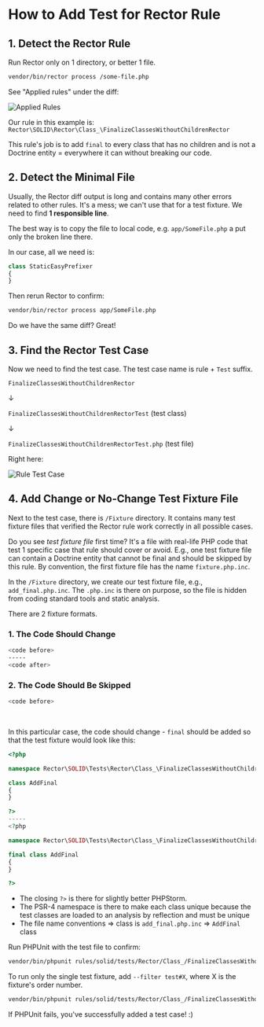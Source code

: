 # How to Add Test for Rector Rule

## 1. Detect the Rector Rule

Run Rector only on 1 directory, or better 1 file.

```bash
vendor/bin/rector process /some-file.php
```

See "Applied rules" under the diff:

![Applied Rules](/docs/images/docs_applied_rules.png)

Our rule in this example is: `Rector\SOLID\Rector\Class_\FinalizeClassesWithoutChildrenRector`

This rule's job is to add `final` to every class that has no children and is not a Doctrine entity = everywhere it can without breaking our code.

## 2. Detect the Minimal File

Usually, the Rector diff output is long and contains many other errors related to other rules. It's a mess; we can't use that for a test fixture. We need to find **1 responsible line**.

The best way is to copy the file to local code, e.g. `app/SomeFile.php` a put only the broken line there.

In our case, all we need is:

```php
class StaticEasyPrefixer
{
}
```

Then rerun Rector to confirm:

```bash
vendor/bin/rector process app/SomeFile.php
```

Do we have the same diff? Great!

## 3. Find the Rector Test Case

Now we need to find the test case. The test case name is rule + `Test` suffix.

`FinalizeClassesWithoutChildrenRector`

↓

`FinalizeClassesWithoutChildrenRectorTest` (test class)

↓

`FinalizeClassesWithoutChildrenRectorTest.php` (test file)

Right here:

![Rule Test Case](/docs/images/docs_rule_test_case.png)

## 4. Add Change or No-Change Test Fixture File

Next to the test case, there is `/Fixture` directory. It contains many test fixture files that verified the Rector rule work correctly in all possible cases.

Do you see *test fixture file* first time? It's a file with real-life PHP code that test 1 specific case that rule should cover or avoid. E.g., one test fixture file can contain a Doctrine entity that cannot be final and should be skipped by this rule. By convention, the first fixture file has the name `fixture.php.inc`.

In the `/Fixture` directory, we create our test fixture file, e.g., `add_final.php.inc`. The `.php.inc` is there on purpose, so the file is hidden from coding standard tools and static analysis.

There are 2 fixture formats.

### 1. The Code Should Change

```bash
<code before>
-----
<code after>
```

### 2. The Code Should Be Skipped

```bash
<code before>
```

<br>

In this particular case, the code should change - `final` should be added so that the test fixture would look like this:

```php
<?php

namespace Rector\SOLID\Tests\Rector\Class_\FinalizeClassesWithoutChildrenRector\Fixture;

class AddFinal
{
}

?>
-----
<?php

namespace Rector\SOLID\Tests\Rector\Class_\FinalizeClassesWithoutChildrenRector\Fixture;

final class AddFinal
{
}

?>
```

- The closing `?>` is there for slightly better PHPStorm.
- The PSR-4 namespace is there to make each class unique because the test classes are loaded to an analysis by reflection and must be unique
- The file name conventions => class is `add_final.php.inc` => `AddFinal` class

Run PHPUnit with the test file to confirm:

```bash
vendor/bin/phpunit rules/solid/tests/Rector/Class_/FinalizeClassesWithoutChildrenRector/FinalizeClassesWithoutChildrenRectorTest.php
```

To run only the single test fixture, add `--filter test#X`, where X is the fixture's order number.

```bash
vendor/bin/phpunit rules/solid/tests/Rector/Class_/FinalizeClassesWithoutChildrenRector/FinalizeClassesWithoutChildrenRectorTest.php --filter test#4
```

If PHPUnit fails, you've successfully added a test case! :)
